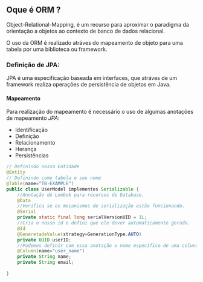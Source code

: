 ## Oque é ORM ?
Object-Relational-Mapping, é um recurso para aproximar o paradigma da orientação a objetos ao contexto de banco de dados relacional.

O uso da ORM é realizado atráves do mapeamento de objeto para uma tabela por uma biblioteca ou framework.

### Definição de JPA:
JPA é uma especificação baseada em interfaces, que atráves de um framework realiza operações de persistência de objetos em Java.

#### Mapeamento
Para realização do mapeamento é necessário o uso de algumas anotações de mapeamento *JPA*:
- Identificação
- Definição
- Relacionamento 
- Herança
- Persistências
```java
// Definindo nossa Entidade
@Entity
// Definindo como tabela e seu nome
@Table(name="TB-EXAMPLE")
public class UserModel implementes Serializable {
	//Anotação do Lombok para recursos de Database.
	@Data
	//Verifica se os mecanismos de serialização estão funcionando.
	@Serial
	private static final long serialVersionUID = 1L;
	//Cria o nosso id e defini que ele dever automaticamente gerado.
	@Id
	@GeneretadeValue(strategy=GenerationType.AUTO)
	private UUID userID;
	//Podemos definir com essa anotação o nome específico de uma coluna.
	@Column(name="user_name")
	private String name;
	private String email;
	
}
```
